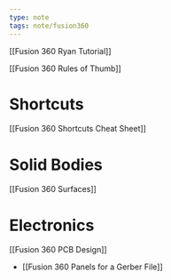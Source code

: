```yaml
---
type: note
tags: note/fusion360
---
```

[[Fusion 360 Ryan Tutorial]]

[[Fusion 360 Rules of Thumb]]
# Shortcuts
[[Fusion 360 Shortcuts Cheat Sheet]]
# Solid Bodies

[[Fusion 360 Surfaces]]

# Electronics
[[Fusion 360 PCB Design]]
- [[Fusion 360 Panels for a Gerber File]]